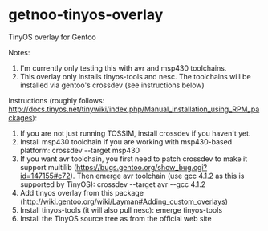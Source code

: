 getnoo-tinyos-overlay
=====================

TinyOS overlay for Gentoo

Notes:
1. I'm currently only testing this with avr and msp430 toolchains.
2. This overlay only installs tinyos-tools and nesc. The toolchains will be installed via gentoo's crossdev (see instructions below)

Instructions (roughly follows: http://docs.tinyos.net/tinywiki/index.php/Manual_installation_using_RPM_packages):

1. If you are not just running TOSSIM, install crossdev if you haven't yet.
2. Install msp430 toolchain if you are working with msp430-based platform: crossdev --target msp430
3. If you want avr toolchain, you first need to patch crossdev to make it support multilib (https://bugs.gentoo.org/show_bug.cgi?id=147155#c72). Then emerge avr toolchain (use gcc 4.1.2 as this is supported by TinyOS): crossdev --target avr --gcc 4.1.2
3. Add tinyos overlay from this package (http://wiki.gentoo.org/wiki/Layman#Adding_custom_overlays)
4. Install tinyos-tools (it will also pull nesc): emerge tinyos-tools
5. Install the TinyOS source tree as from the official web site

